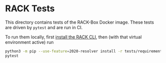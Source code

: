 # RACK Tests

This directory contains tests of the RACK-Box Docker image. These tests are driven by `pytest` and are run in CI.

To run them locally, first [install the RACK CLI](../RACK-Ontology/cli), then (with that virtual environment active) run

```bash
python3 -m pip --use-feature=2020-resolver install -r tests/requirements.txt
pytest
```
